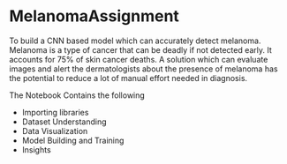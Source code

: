# MelanomaAssignment
To build a CNN based model which can accurately detect melanoma. Melanoma is a type of cancer that can be deadly if not detected early. It accounts for 75% of skin cancer deaths. A solution which can evaluate images and alert the dermatologists about the presence of melanoma has the potential to reduce a lot of manual effort needed in diagnosis.


The Notebook Contains the following
- Importing libraries
- Dataset Understanding
- Data Visualization
- Model Building and Training
- Insights
